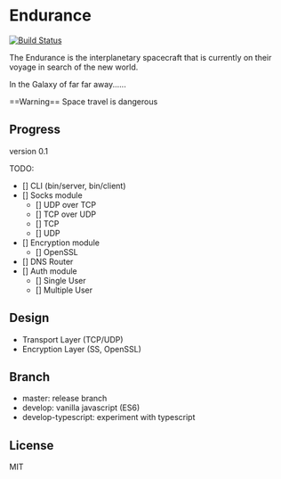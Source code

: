 Endurance
===========

[![Build Status](https://travis-ci.org/williamcspace/endurance.svg?branch=develop)](https://travis-ci.org/williamcspace/endurance)

The Endurance is the interplanetary spacecraft that is currently on their
voyage in search of the new world.

In the Galaxy of far far away......

==Warning== Space travel is dangerous

Progress
--------

version 0.1

TODO:
- [] CLI (bin/server, bin/client)
- [] Socks module
  - [] UDP over TCP
  - [] TCP over UDP
  - [] TCP
  - [] UDP
- [] Encryption module
  - [] OpenSSL
- [] DNS Router
- [] Auth module
  - [] Single User
  - [] Multiple User

Design
-----------

- Transport Layer (TCP/UDP)
- Encryption Layer (SS, OpenSSL)

Branch
-----------

- master: release branch
- develop: vanilla javascript (ES6)
- develop-typescript: experiment with typescript


License
-----------------
MIT
